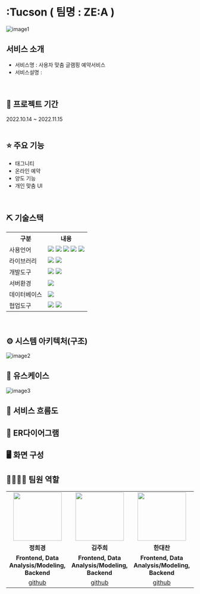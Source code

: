 # :Tucson ( 팀명 : ZE:A )
![image1](https://user-images.githubusercontent.com/76809668/203181586-712a0385-0326-4fba-94d5-87e4ba66d0b8.png)

## 서비스 소개
* 서비스명 : 사용자 맞춤 글램핑 예약서비스
* 서비스설명 :
<br>

## 📅 프로젝트 기간
2022.10.14 ~ 2022.11.15
<br><br>

## ⭐ 주요 기능
* 태그니티
* 온라인 예약
* 양도 기능
* 개인 맞춤 UI
<br>

## ⛏ 기술스택
<table>
    <tr>
        <th>구분</th>
        <th>내용</th>
    </tr>
    <tr>
        <td>사용언어</td>
        <td>
            <img src="https://img.shields.io/badge/Java-007396?style=for-the-badge&logo=java&logoColor=white"/>
            <img src="https://img.shields.io/badge/HTML-E34F26?style=for-the-badge&logo=HTML5&logoColor=white"/>
            <img src="https://img.shields.io/badge/CSS-1572B6?style=for-the-badge&logo=CSS3&logoColor=white"/>
            <img src="https://img.shields.io/badge/JavaScript-F7DF1E?style=for-the-badge&logo=JavaScript&logoColor=white"/>
            <img src="https://img.shields.io/badge/Jquery-0769AD?style=for-the-badge&logo=Jquery&logoColor=white"/>
        </td>
    </tr>
    <tr>
        <td>라이브러리</td>
        <td>
            <img src="https://img.shields.io/badge/BootStrap-7952B3?style=for-the-badge&logo=BootStrap&logoColor=white"/>
            <img src="https://img.shields.io/badge/KakaoMap-FFCD00?style=for-the-badge&logo=Kakao&logoColor=white"/>
        </td>
    </tr>
    <tr>
        <td>개발도구</td>
        <td>
            <img src="https://img.shields.io/badge/Eclipse-2C2255?style=for-the-badge&logo=Eclipse&logoColor=white"/> 
            <img src="https://img.shields.io/badge/VSCode-007ACC?style=for-the-badge&logo=VisualStudioCode&logoColor=white"/>
        </td>
    </tr>
    <tr>
        <td>서버환경</td>
        <td>
            <img src="https://img.shields.io/badge/Apache Tomcat-D22128?style=for-the-badge&logo=Apache Tomcat&logoColor=white"/>
        </td>
    </tr>
    <tr>
        <td>데이터베이스</td>
        <td>
            <img src="https://img.shields.io/badge/Oracle-F80000?style=for-the-badge&logo=Oracle&logoColor=white"/>
        </td>
    </tr>
    <tr>
        <td>협업도구</td>
        <td>
            <img src="https://img.shields.io/badge/Git-F05032?style=for-the-badge&logo=Git&logoColor=white"/>
            <img src="https://img.shields.io/badge/GitHub-181717?style=for-the-badge&logo=GitHub&logoColor=white"/>
        </td>
    </tr>
</table>
<br>

## ⚙ 시스템 아키텍처(구조)
![image2](https://user-images.githubusercontent.com/76809668/203182260-2167ea47-cd04-4435-9ebe-563a88e1853f.png)
<br>


## 📌 유스케이스
![image3](https://user-images.githubusercontent.com/76809668/203182706-60fb7292-7311-4eed-809f-f7c2f8526cc3.png)
<br>


## 📌 서비스 흐름도

## 📌 ER다이어그램

## 🖥 화면 구성

## 👨‍👩‍👦‍👦 팀원 역할
<table>
  <tr>
    <td align="center"><img src="https://user-images.githubusercontent.com/76809668/203226659-e62041d3-9921-4a6f-99a6-d79e9b09baf0.png" width="130" height="130"/></td>
    <td align="center"><img src="https://user-images.githubusercontent.com/76809668/203226690-599d086f-4d2a-44be-bcf0-6dd3778ed91a.png" width="130" height="130"/></td>
    <td align="center"><img src="https://user-images.githubusercontent.com/76809668/203226732-ba16c49a-af86-4573-9e46-d7b504bfc541.png" width="130" height="130"/></td>
    <td align="center"><img src="https://user-images.githubusercontent.com/76809668/203226768-d6876ed4-be99-4be2-96a2-06e253ba90e1.png" width="130" height="130"/></td>
    <td align="center"><img src="https://user-images.githubusercontent.com/76809668/203226783-4f3b3762-ba89-425f-8852-fa462f443422.png" width="130" height="130"/></td>
  </tr>
  <tr>
    <td align="center"><strong>정희경</strong></td>
    <td align="center"><strong>김주희</strong></td>
    <td align="center"><strong>한대찬</strong></td>
    <td align="center"><strong>정준석</strong></td>
    <td align="center"><strong>서창국</strong></td>
  </tr>
  <tr>
    <td align="center"><b>Frontend, Data Analysis/Modeling, Backend</b></td>
    <td align="center"><b>Frontend, Data Analysis/Modeling, Backend</b></td>
    <td align="center"><b>Frontend, Data Analysis/Modeling, Backend</b></td>
    <td align="center"><b>Frontend, Data Analysis/Modeling, Backend</b></td>
    <td align="center"><b>Frontend, Data Analysis/Modeling, Backend</b></td>
  </tr>
  <tr>
    <td align="center"><a href="https://github.com/huigyeongjeong" target='_blank'>github</a></td>
    <td align="center"><a href="https://github.com/99wise" target='_blank'>github</a></td>
    <td align="center"><a href="https://github.com/han-dae" target='_blank'>github</a></td>
    <td align="center"><a href="https://github.com/jungjunsuk" target='_blank'>github</a></td>
    <td align="center"><a href="https://github.com/seochangguk" target='_blank'>github</a></td>
  </tr>
</table>



